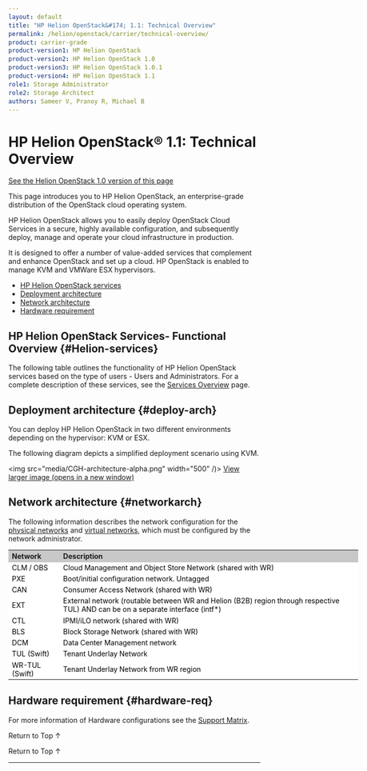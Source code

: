 ```yaml
---
layout: default
title: "HP Helion OpenStack&#174; 1.1: Technical Overview"
permalink: /helion/openstack/carrier/technical-overview/
product: carrier-grade
product-version1: HP Helion OpenStack
product-version2: HP Helion OpenStack 1.0
product-version3: HP Helion OpenStack 1.0.1
product-version4: HP Helion OpenStack 1.1
role1: Storage Administrator
role2: Storage Architect
authors: Sameer V, Pranoy R, Michael B
---
```


<!--UNDER REVISION-->

<!--
<p style="font-size: small;"><a href="/helion/openstack/1.1/support-matrix/"> &#9664; Support Matrix | <a href="/helion/openstack/1.1/install/overview/test/">&#9650; Installation Overview</a> | <a href="/helion/openstack/1.1/install/prereqs/"> Prerequisites &#9654</a></p> -->

# HP Helion OpenStack&#174; 1.1: Technical Overview
[See the Helion OpenStack 1.0 version of this page](/helion/openstack/technical-overview/)

This page introduces you to HP Helion OpenStack, an enterprise-grade distribution of the OpenStack cloud operating system.

HP Helion OpenStack allows you to easily deploy OpenStack Cloud Services in a secure, highly available configuration, and subsequently deploy, manage and operate your cloud infrastructure in production. 

It is  designed to offer a number of value-added services that complement and enhance OpenStack and set up a cloud. HP OpenStack is enabled to manage KVM and VMWare ESX hypervisors.

* [HP Helion OpenStack services](#Helion-services)
* [Deployment architecture](#deploy-arch)
* [Network architecture](#networkarch)
* [Hardware requirement](#hardware-req)



## HP Helion OpenStack Services- Functional Overview {#Helion-services}

The following table outlines the functionality of HP Helion OpenStack services based on the type of users - Users and Administrators. For a complete description of these services, see the [Services Overview](/helion/openstack/1.1/services/overview/) page.


## Deployment architecture {#deploy-arch}  

You can deploy HP Helion OpenStack in two different environments depending on the hypervisor: KVM or ESX. 

The following diagram depicts a simplified deployment scenario using KVM.

<!-- This image is for alpha release only. Replace for beta -->
<img src="media/CGH-architecture-alpha.png" width="500" /)>
<a href="javascript:window.open('/content/documentation/media/CGH-architecture-alpha.png','_self','toolbar=no,menubar=no,resizable=yes,scrollbars=yes')">View larger image (opens in a new window)</a>


## Network architecture {#networkarch}

The following information describes the network configuration for the [physical networks](#physical) and [virtual networks](#virtual), which must be configured by the network administrator.

<table style="text-align: left; vertical-align: top; width:700px;">

<tr style="background-color: #C8C8C8;">
<th> Network </th>
<th> Description </th>
</tr>

<tr style="background-color: white; color: black;">
<td> CLM / OBS</td>
<td> Cloud Management and Object Store Network (shared with WR)</td>
</tr>

<tr style="background-color: white; color: black;">
<td> PXE </td>
<td> Boot/initial configuration network. Untagged </td>
</tr>

<tr style="background-color: white; color: black;">
<td> CAN </td>
<td> Consumer Access Network (shared with WR)</td>
</tr>

<tr style="background-color: white; color: black;">
<td> EXT </td>
<td> External network (routable between WR and Helion (B2B) region through respective TUL) AND can be on a separate interface (intf*) </td>
</tr>

<tr style="background-color: white; color: black;">
<td> CTL </td>
<td> IPMI/iLO network (shared with WR) </td>
</tr>

<tr style="background-color: white; color: black;">
<td> BLS </td>
<td>Block Storage Network (shared with WR) </td>
</tr>

<tr style="background-color: white; color: black;">
<td> DCM </td>
<td>Data Center Management network </td>
</tr>

<tr style="background-color: white; color: black;">
<td> TUL (Swift) </td>
<td> Tenant Underlay Network  </td>
</tr>

<tr style="background-color: white; color: black;">
<td> WR-TUL (Swift) </td>
<td> Tenant Underlay Network from WR region </td>
</tr>
</table>

## Hardware requirement {#hardware-req}

For more information of Hardware configurations see the [Support Matrix](/helion/openstack/carrier/support-matrix/).

<a href="#top" style="padding:14px 0px 14px 0px; text-decoration: none;"> Return to Top &#8593; </a>


<!--
### Backup and Restore nodes {#backup-restore-nodes}

Backup and restore scripts and procedures are provided for the seed VM, undercloud, overcloud management controller (running singleton services like Sherpa), and the MySQL database deployed in the controller cluster. These scripts are to be used by administrators managing the OpenStack Cloud.

Backup and Restore of VM instances/snapshots and volumes/snapshots for workloads in the cloud is supported using the Object Storage service.

For more information see [HP Helion OpenStack&#174; Back Up and Restore](/helion/openstack/1.1/backup.restore/)

<a href="#top" style="padding:14px 0px 14px 0px; text-decoration: none;"> Return to Top &#8593; </a>
-->
 
<a href="#top" style="padding:14px 0px 14px 0px; text-decoration: none;"> Return to Top &#8593;</a>

----


